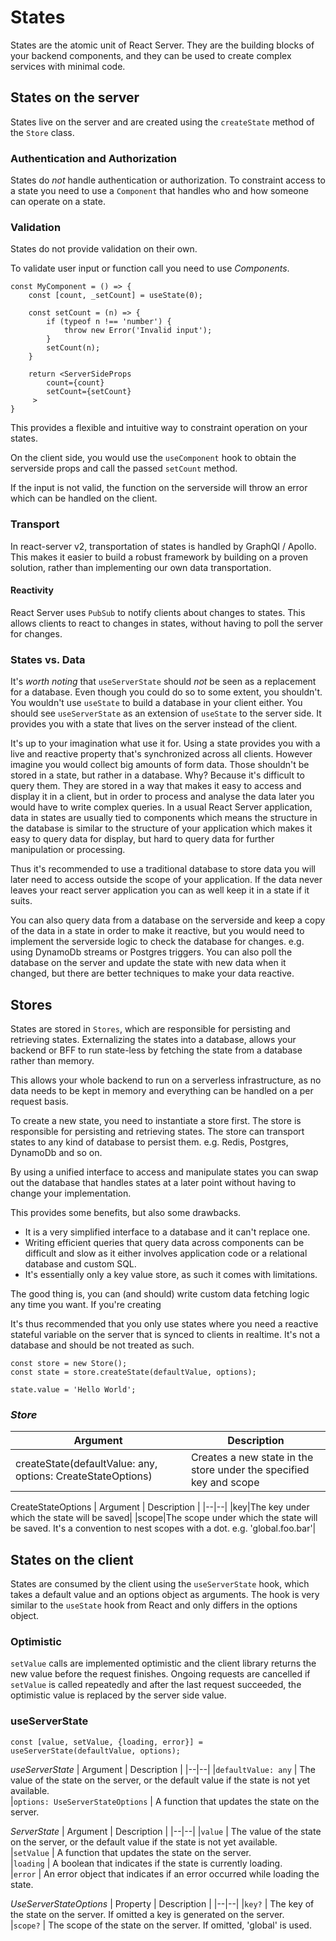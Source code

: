 # States

States are the atomic unit of React Server. 
They are the building blocks of your backend components, and they can be used to create complex services with minimal code. 

## States on the server
States live on the server and are created using the `createState` method of the `Store` class.

### Authentication and Authorization
States do *not* handle authentication or authorization. To constraint access to a state you need to use a `Component` that handles who and how someone can operate on a state.

### Validation

States do not provide validation on their own.

To validate user input or function call you need to use *Components*.

```
const MyComponent = () => {
    const [count, _setCount] = useState(0);

    const setCount = (n) => {
        if (typeof n !== 'number') {
            throw new Error('Invalid input');
        }
        setCount(n);
    }

    return <ServerSideProps
        count={count}
        setCount={setCount}
     >
}
```
This provides a flexible and intuitive way to constraint operation on your states. 

On the client side, you would use the `useComponent` hook to obtain the serverside props and call the passed `setCount` method. 

If the input is not valid, the function on the serverside will throw an error which can be handled on the client.
### Transport
In react-server v2, transportation of states is handled by GraphQl / Apollo. This makes it easier to build a robust framework by building on a proven solution, rather than implementing our own data transportation.

#### Reactivity
React Server uses `PubSub` to notify clients about changes to states. This allows clients to react to changes in states, without having to poll the server for changes.

### States vs. Data
It's _worth noting_ that `useServerState` should *not* be seen as a replacement for a database. Even though you could do so to some extent, you shouldn't. You wouldn't use `useState` to build a database in your client either. You should see `useServerState` as an extension of `useState` to the server side. It provides you with a state that lives on the server instead of the client. 

It's up to your imagination what use it for. Using a state provides you with a live and reactive property that's synchronized across all clients. However imagine you would collect big amounts of form data. Those shouldn't be stored in a state, but rather in a database. Why? Because it's difficult to query them. They are stored in a way that makes it easy to access and display it in a client, but in order to process and analyse the data later you would have to write complex queries. In a usual React Server application, data in states are usually tied to components which means the structure in the database is similar to the structure of your application which makes it easy to query data for display, but hard to query data for further manipulation or processing.

Thus it's recommended to use a traditional database to store data you will later need to access outside the scope of your application. If the data never leaves your react server application you can as well keep it in a state if it suits.

You can also query data from a database on the serverside and keep a copy of the data in a state in order to make it reactive, but you would need to implement the serverside logic to check the database for changes. e.g. using DynamoDb streams or Postgres triggers. You can also poll the database on the server and update the state with new data when it changed, but there are better techniques to make your data reactive.
## Stores

States are stored in `Stores`, which are responsible for persisting and retrieving states.
Externalizing the states into a database, allows your backend or BFF to run state-less by fetching the state from a database rather than memory.

This allows your whole backend to run on a serverless infrastructure, as no data needs to be kept in memory and everything can be handled on a per request basis.

To create a new state, you need to instantiate a store first. The store is responsible for persisting and retrieving states.
The store can transport states to any kind of database to persist them. e.g. Redis, Postgres, DynamoDb and so on.

By using a unified interface to access and manipulate states you can swap out the database that handles states at a later point without having to change your implementation.

This provides some benefits, but also some drawbacks.

* It is a very simplified interface to a database and it can't replace one. 
* Writing efficient queries that query data across components can be difficult and slow as it either involves application code or a relational database and custom SQL. 
* It's essentially only a key value store, as such it comes with limitations.

The good thing is, you can (and should) write custom data fetching logic any time you want. If you're creating 

It's thus recommended that you only use states where you need a reactive stateful variable on the server that is synced to clients in realtime. It's not a database and should be not treated as such. 

```
const store = new Store();
const state = store.createState(defaultValue, options);

state.value = 'Hello World';
```
### *Store*
| Argument | Description |
|--|--|
|createState(defaultValue: any, options: CreateStateOptions)|Creates a new state in the store under the specified key and scope|

CreateStateOptions
| Argument | Description |
|--|--|
|key|The key under which the state will be saved|
|scope|The scope under which the state will be saved. It's a convention to nest scopes with a dot. e.g. 'global.foo.bar'|

## States on the client
States are consumed by the client using the `useServerState` hook, which takes a default value and an options object as arguments. The hook is very similar to the `useState` hook from React and only differs in the options object.

### Optimistic

`setValue` calls are implemented optimistic and the client library returns the new value before the request finishes. Ongoing requests are cancelled if `setValue` is called repeatedly and after the last request succeeded, the optimistic value is replaced by the server side value.

### useServerState
```
const [value, setValue, {loading, error}] = useServerState(defaultValue, options);
```  

*useServerState*
| Argument    | Description |
|--|--|
|`defaultValue: any`    | The value of the state on the server, or the default value if the state is not yet available.  
|`options: UseServerStateOptions` | A function that updates the state on the server.  

*ServerState*
| Argument    | Description |
|--|--|
|`value`    | The value of the state on the server, or the default value if the state is not yet available.  
|`setValue` | A function that updates the state on the server.  
|`loading`  | A boolean that indicates if the state is currently loading.  
|`error`    | An error object that indicates if an error occurred while loading the state.

*UseServerStateOptions*
| Property    | Description |
|--|--|
|`key?`    | The key of the state on the server. If omitted a key is generated on the server.  
|`scope?`  | The scope of the state on the server. If omitted, 'global' is used.
